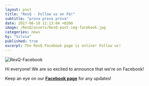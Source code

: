 ```yaml
---
layout: post
title: "ResQ - Follow us on Fb!"
subtitle: "prova prova prova"
date: 2017-06-18 11:13:04 +0200
image: /ResQ/assets/ResQ-post-img-facebook.jpg
categories: news
by: "Silvia"
published: true
excerpt: The ResQ Facebook page is online! Follow us!
---
```


<img src="https://opencarecc.github.io/ResQ/assets/ResQ-post-img-facebook.jpg" alt="ResQ-Facebook">

Hi everyone! We are so excited to announce that we're on Facebook!

Keep an eye on our <b>[Facebook page](https://www.facebook.com/ResQ-121899991732625/)</b> for any updates!
